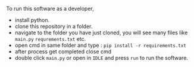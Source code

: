 To run this software as a developer,

* install python.
* clone this repository in a folder.
* navigate to the folder you have just cloned, you will see many files like `main.py` `requrements.txt` etc.
* open cmd in same folder and type : `pip install -r requirements.txt`
* after process get completed close cmd
* double click `main.py` or open in `IDLE` and press `run` to run the software.
